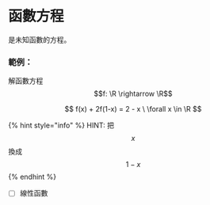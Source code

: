 # 函數方程

是未知函數的方程。

### 範例：

解函數方程 $$f: \R \rightarrow \R$$

$$
f(x) + 2f(1-x) = 2 - x \ \forall x \in \R
$$

{% hint style="info" %}
HINT: 把 $$x$$ 換成 $$1-x$$
{% endhint %}

* [ ] 線性函數

